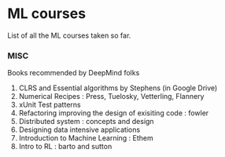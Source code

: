 # ML courses

List of all the ML courses taken so far.



### MISC

Books recommended by DeepMind folks

1. CLRS and Essential algorithms by Stephens (in Google Drive)
2. Numerical Recipes : Press, Tuelosky, Vetterling, Flannery
3. xUnit Test patterns
4. Refactoring improving the design of exisiting code : fowler
5. Distributed system : concepts and design
6. Designing data intensive applications
7. Introduction to Machine Learning : Ethem
8. Intro to RL : barto and sutton

